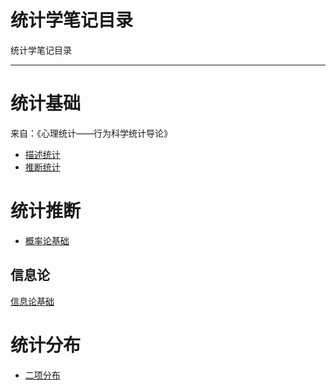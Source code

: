 # 统计学笔记目录

[author]: # "Vonng (fengruohang@outlook.com)"
[tags]: # "分布，统计，数学"
[mtime]: #	"2017-04-16 22:10 "
统计学笔记目录

----





# 统计基础

来自：《心理统计——行为科学统计导论》

* [描述统计](descriptive-statistics.md)
* [推断统计](inferential-statistics.md)







# 统计推断

* [概率论基础](probability-intro.md)




## 信息论

[信息论基础](infomation-theory-intro.md)



# 统计分布

* [二项分布](dist-binomial.md)